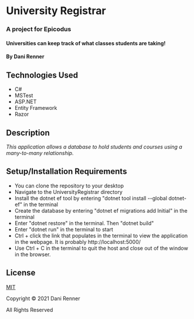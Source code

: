 # University Registrar
### A project for Epicodus

#### Universities can keep track of what classes students are taking!

#### By Dani Renner

## Technologies Used

* C#
* MSTest
* ASP.NET
* Entity Framework
* Razor

## Description

_This application allows a database to hold students and courses using a many-to-many relationship._

## Setup/Installation Requirements

* You can clone the repository to your desktop
* Navigate to the UniversityRegistrar directory
* Install the dotnet ef tool by entering "dotnet tool install --global dotnet-ef" in the terminal
* Create the database by entering "dotnet ef migrations add Initial" in the terminal
* Enter "dotnet restore" in the terminal. Then "dotnet build"
* Enter "dotnet run" in the terminal to start
* Ctrl + click the link that populates in the terminal to view the application in the webpage. It is probably http://localhost:5000/
* Use Ctrl + C in the terminal to quit the host and close out of the window in the browser.

## License

[MIT](https://opensource.org/licenses/MIT)

Copyright © 2021 Dani Renner

All Rights Reserved